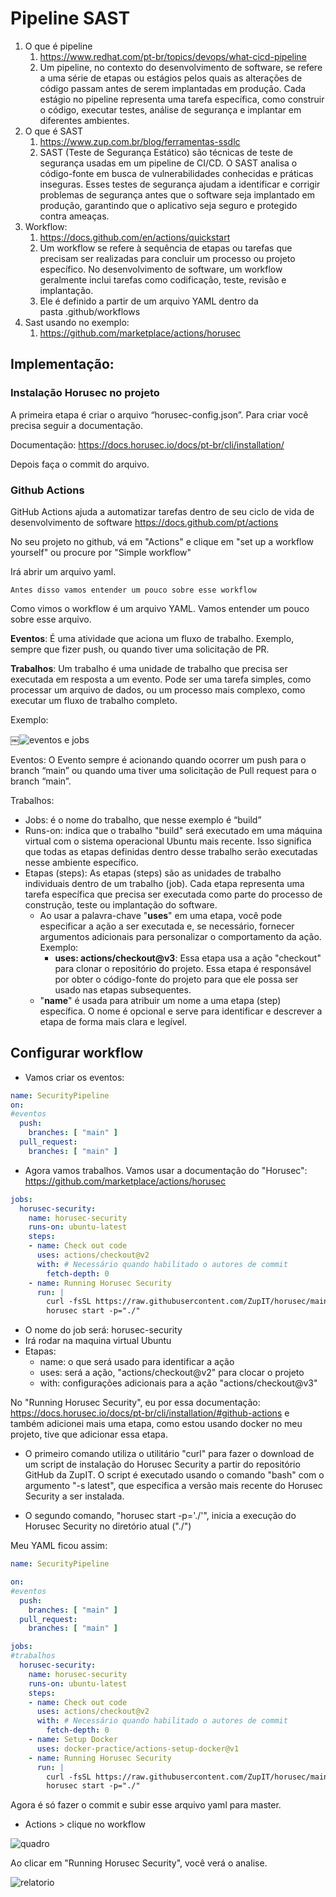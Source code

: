 # Pipeline SAST

1. O que é pipeline
    1. https://www.redhat.com/pt-br/topics/devops/what-cicd-pipeline
    2. Um pipeline, no contexto do desenvolvimento de software, se refere a uma série de etapas ou estágios pelos quais as alterações de código passam antes de serem implantadas em produção. Cada estágio no pipeline representa uma tarefa específica, como construir o código, executar testes, análise de segurança e implantar em diferentes ambientes.
2. O que é SAST
    1. https://www.zup.com.br/blog/ferramentas-ssdlc
    2. SAST (Teste de Segurança Estático)  são técnicas de teste de segurança usadas em um pipeline de CI/CD. O SAST analisa o código-fonte em busca de vulnerabilidades conhecidas e práticas inseguras. Esses testes de segurança ajudam a identificar e corrigir problemas de segurança antes que o software seja implantado em produção, garantindo que o aplicativo seja seguro e protegido contra ameaças.
3. Workflow:
    1. https://docs.github.com/en/actions/quickstart
    2. Um workflow se refere à sequência de etapas ou tarefas que precisam ser realizadas para concluir um processo ou projeto específico. No desenvolvimento de software, um workflow geralmente inclui tarefas como codificação, teste, revisão e implantação.
    3. Ele é definido a partir de um arquivo YAML dentro da pasta .github/workflows
4. Sast usando no exemplo: 
    1. https://github.com/marketplace/actions/horusec


## Implementação:

### Instalação Horusec no projeto

A primeira etapa é criar o arquivo “horusec-config.json”. Para criar você precisa seguir a documentação.

Documentação: https://docs.horusec.io/docs/pt-br/cli/installation/

Depois faça o commit do arquivo.

### Github Actions

GitHub Actions ajuda a automatizar tarefas dentro de seu ciclo de vida de desenvolvimento de software https://docs.github.com/pt/actions

No seu projeto no github, vá em "Actions" e clique em "set up a workflow yourself" ou procure por "Simple workflow"

Irá abrir um arquivo yaml. 


`Antes disso vamos entender um pouco sobre esse workflow`

Como vimos o workflow é um arquivo YAML. Vamos entender um pouco sobre esse arquivo.

**Eventos**: É uma atividade que aciona um fluxo de trabalho. Exemplo, sempre que fizer push, ou quando tiver uma solicitação de PR.

**Trabalhos**: Um trabalho é uma unidade de trabalho que precisa ser executada em resposta a um evento. Pode ser uma tarefa simples, como processar um arquivo de dados, ou um processo mais complexo, como executar um fluxo de trabalho completo.

Exemplo:

￼![eventos e jobs](./img/exemploEventosJobs.png)

Eventos: O Evento sempre é acionando quando ocorrer um push  para o branch “main” ou quando uma tiver uma solicitação de Pull request para o branch “main”.

Trabalhos: 
- Jobs: é o nome do trabalho, que nesse exemplo é “build”
- Runs-on: indica que o trabalho "build" será executado em uma máquina virtual com o sistema operacional Ubuntu mais recente. Isso significa que todas as etapas definidas dentro desse trabalho serão executadas nesse ambiente específico.
- Etapas (steps): As etapas (steps) são as unidades de trabalho individuais dentro de um trabalho (job). Cada etapa representa uma tarefa específica que precisa ser executada como parte do processo de construção, teste ou implantação do software.
    - Ao usar a palavra-chave "**uses**" em uma etapa, você pode especificar a ação a ser executada e, se necessário, fornecer argumentos adicionais para personalizar o comportamento da ação. Exemplo:
        - **uses: actions/checkout@v3**: Essa etapa usa a ação "checkout" para clonar o repositório do projeto. Essa etapa é responsável por obter o código-fonte do projeto para que ele possa ser usado nas etapas subsequentes.
    - "**name**" é usada para atribuir um nome a uma etapa (step) específica. O nome é opcional e serve para identificar e descrever a etapa de forma mais clara e legível.



## Configurar workflow

- Vamos criar os eventos:

```yaml
name: SecurityPipeline
on:
#eventos
  push:
    branches: [ "main" ]
  pull_request:
    branches: [ "main" ]
```

- Agora vamos trabalhos. Vamos usar a documentação do "Horusec": https://github.com/marketplace/actions/horusec

```yaml
jobs:
  horusec-security:
    name: horusec-security
    runs-on: ubuntu-latest
    steps:
    - name: Check out code
      uses: actions/checkout@v2
      with: # Necessário quando habilitado o autores de commit
        fetch-depth: 0
    - name: Running Horusec Security
      run: |
        curl -fsSL https://raw.githubusercontent.com/ZupIT/horusec/main/deployments/scripts/install.sh | bash -s latest
        horusec start -p="./"
```

- O nome do job será: horusec-security
- Irá rodar na maquina virtual Ubuntu
- Etapas:
    - name: o que será usado para identificar a ação
    - uses: será a ação, "actions/checkout@v2" para clocar o projeto
    - with: configurações adicionais para a ação "actions/checkout@v3"

No "Running Horusec Security", eu por essa documentação: https://docs.horusec.io/docs/pt-br/cli/installation/#github-actions e também adicionei mais uma etapa, como estou usando docker no meu projeto, tive que adicionar essa etapa.

- O primeiro comando utiliza o utilitário "curl" para fazer o download de um script de instalação do Horusec Security a partir do repositório GitHub da ZupIT. O script é executado usando o comando "bash" com o argumento "-s latest", que especifica a versão mais recente do Horusec Security a ser instalada.

- O segundo comando, "horusec start -p='./'", inicia a execução do Horusec Security no diretório atual ("./")

Meu YAML ficou assim:

```yaml
name: SecurityPipeline

on:
#eventos
  push:
    branches: [ "main" ]
  pull_request:
    branches: [ "main" ]

jobs:
#trabalhos
  horusec-security:
    name: horusec-security
    runs-on: ubuntu-latest
    steps:
    - name: Check out code
      uses: actions/checkout@v2
      with: # Necessário quando habilitado o autores de commit
        fetch-depth: 0
    - name: Setup Docker
      uses: docker-practice/actions-setup-docker@v1
    - name: Running Horusec Security
      run: |
        curl -fsSL https://raw.githubusercontent.com/ZupIT/horusec/main/deployments/scripts/install.sh | bash -s latest
        horusec start -p="./"
```

Agora é só fazer o commit e subir esse arquivo yaml para master.

- Actions > clique no workflow 

![quadro](./img/sastscan.png)

Ao clicar em "Running Horusec Security", você verá o analise.

![relatorio](./img/relatorio.png)